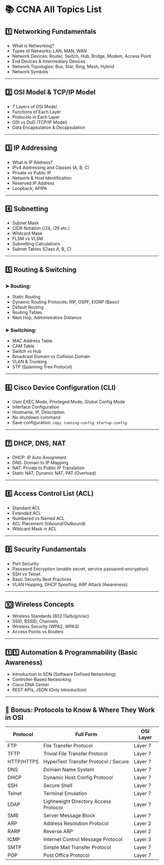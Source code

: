 
# 📚 CCNA All Topics List 

## 1️⃣ **Networking Fundamentals**

* What is Networking?
* Types of Networks: LAN, MAN, WAN
* Network Devices: Router, Switch, Hub, Bridge, Modem, Access Point
* End Devices & Intermediary Devices
* Network Topologies: Bus, Star, Ring, Mesh, Hybrid
* Network Symbols

---

## 2️⃣ **OSI Model & TCP/IP Model**

* 7 Layers of OSI Model
* Functions of Each Layer
* Protocols in Each Layer
* OSI vs DoD (TCP/IP Model)
* Data Encapsulation & Decapsulation

---

## 3️⃣ **IP Addressing**

* What is IP Address?
* IPv4 Addressing and Classes (A, B, C)
* Private vs Public IP
* Network & Host Identification
* Reserved IP Address
* Loopback, APIPA

---

## 4️⃣ **Subnetting**

* Subnet Mask
* CIDR Notation (/24, /26 etc.)
* Wildcard Mask
* FLSM vs VLSM
* Subnetting Calculations
* Subnet Tables (Class A, B, C)

---

## 5️⃣ **Routing & Switching**

### ➤ Routing:

* Static Routing
* Dynamic Routing Protocols: RIP, OSPF, EIGRP (Basic)
* Default Routing
* Routing Tables
* Next Hop, Administrative Distance

### ➤ Switching:

* MAC Address Table
* CAM Table
* Switch vs Hub
* Broadcast Domain vs Collision Domain
* VLAN & Trunking
* STP (Spanning Tree Protocol)

---

## 6️⃣ **Cisco Device Configuration (CLI)**

* User EXEC Mode, Privileged Mode, Global Config Mode
* Interface Configuration
* Hostname, IP, Description
* No shutdown command
* Save configuration: `copy running-config startup-config`

---

## 7️⃣ **DHCP, DNS, NAT**

* DHCP: IP Auto Assignment
* DNS: Domain to IP Mapping
* NAT: Private to Public IP Translation
* Static NAT, Dynamic NAT, PAT (Overload)

---

## 8️⃣ **Access Control List (ACL)**

* Standard ACL
* Extended ACL
* Numbered vs Named ACL
* ACL Placement (Inbound/Outbound)
* Wildcard Mask in ACL

---

## 9️⃣ **Security Fundamentals**

* Port Security
* Password Encryption (enable secret, service password-encryption)
* SSH vs Telnet
* Basic Security Best Practices
* VLAN Hopping, DHCP Spoofing, ARP Attack (Awareness)

---

## 🔟 **Wireless Concepts**

* Wireless Standards (802.11a/b/g/n/ac)
* SSID, BSSID, Channels
* Wireless Security (WPA2, WPA3)
* Access Points vs Routers

---

## 1️⃣1️⃣ **Automation & Programmability (Basic Awareness)**

* Introduction to SDN (Software Defined Networking)
* Controller-Based Networking
* Cisco DNA Center
* REST APIs, JSON (Only Introduction)

---

## 🧩 Bonus: Protocols to Know & Where They Work in OSI

| Protocol   | Full Form                             | OSI Layer |
| ---------- | ------------------------------------- | --------- |
| FTP        | File Transfer Protocol                | Layer 7   |
| TFTP       | Trivial File Transfer Protocol        | Layer 7   |
| HTTP/HTTPS | HyperText Transfer Protocol / Secure  | Layer 7   |
| DNS        | Domain Name System                    | Layer 7   |
| DHCP       | Dynamic Host Config Protocol          | Layer 7   |
| SSH        | Secure Shell                          | Layer 7   |
| Telnet     | Terminal Emulation                    | Layer 7   |
| LDAP       | Lightweight Directory Access Protocol | Layer 7   |
| SMB        | Server Message Block                  | Layer 7   |
| ARP        | Address Resolution Protocol           | Layer 2   |
| RARP       | Reverse ARP                           | Layer 2   |
| ICMP       | Internet Control Message Protocol     | Layer 3   |
| SMTP       | Simple Mail Transfer Protocol         | Layer 7   |
| POP        | Post Office Protocol                  | Layer 7   |

